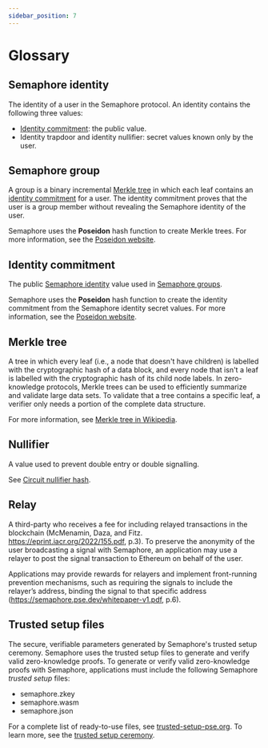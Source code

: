 ```yaml
---
sidebar_position: 7
---
```


# Glossary

## Semaphore identity

The identity of a user in the Semaphore protocol.
An identity contains the following three values:

-   [Identity commitment](#identity-commitment): the public value.
-   Identity trapdoor and identity nullifier: secret values known only by the user.

## Semaphore group

A group is a binary incremental [Merkle tree](#merkle-tree) in which each leaf contains an [identity commitment](#identity-commitment) for a user.
The identity commitment proves that the user is a group member without revealing the Semaphore identity of the user.

Semaphore uses the **Poseidon** hash function to create Merkle trees.
For more information, see the [Poseidon website](https://www.poseidon-hash.info/).

## Identity commitment

The public [Semaphore identity](#semaphore-identity) value used in [Semaphore groups](#semaphore-group).

Semaphore uses the **Poseidon** hash function to create the identity commitment from the Semaphore identity secret values.
For more information, see the [Poseidon website](https://www.poseidon-hash.info/).

## Merkle tree

A tree in which every leaf (i.e., a node that doesn't have children) is labelled with the cryptographic hash of a data block,
and every node that isn't a leaf is labelled with the cryptographic hash of its child node labels.
In zero-knowledge protocols, Merkle trees can be used to efficiently summarize and validate large data sets.
To validate that a tree contains a specific leaf, a verifier only needs a portion of the complete data structure.

For more information, see [Merkle tree in Wikipedia](https://en.wikipedia.org/wiki/Merkle_tree).

## Nullifier

A value used to prevent double entry or double signalling.

See [Circuit nullifier hash](/technical-reference/circuits/#hash-anulador-nullifier-hash).

## Relay

A third-party who receives a fee for including relayed transactions in the blockchain (McMenamin, Daza, and Fitz. https://eprint.iacr.org/2022/155.pdf, p.3).
To preserve the anonymity of the user broadcasting a signal with Semaphore, an application may use a relayer to post the signal transaction to Ethereum on behalf of the user.

Applications may provide rewards for relayers and implement front-running prevention mechanisms, such as requiring the signals to include the relayer’s address, binding the
signal to that specific address (https://semaphore.pse.dev/whitepaper-v1.pdf, p.6).

## Trusted setup files

The secure, verifiable parameters generated by Semaphore's trusted setup ceremony.
Semaphore uses the trusted setup files to generate and verify valid zero-knowledge proofs.
To generate or verify valid zero-knowledge proofs with Semaphore, applications must include the following Semaphore _trusted setup_ files:

-   semaphore.zkey
-   semaphore.wasm
-   semaphore.json

For a complete list of ready-to-use files, see [trusted-setup-pse.org](https://www.trusted-setup-pse.org).
To learn more, see the [trusted setup ceremony](https://storage.googleapis.com/trustedsetup-a86f4.appspot.com/semaphore/semaphore_top_index.html).
